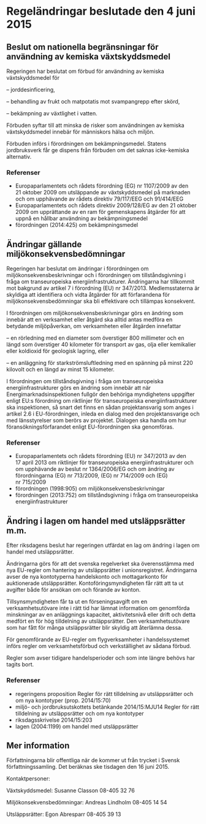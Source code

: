# Regeländringar beslutade den 4 juni 2015

## Beslut om nationella begränsningar för användning av kemiska växtskyddsmedel

Regeringen har beslutat om förbud för användning av kemiska växtskyddsmedel för

– jorddesinficering,

– behandling av frukt och matpotatis mot svampangrepp efter skörd,

– bekämpning av växtlighet i vatten.

Förbuden syftar till att minska de risker som användningen av kemiska växtskyddsmedel innebär för människors hälsa och miljön.

Förbuden införs i förordningen om bekämpningsmedel. Statens jordbruksverk får ge dispens från förbuden om det saknas icke-kemiska alternativ.

### Referenser

* Europaparlamentets och rådets förordning (EG) nr 1107/2009 av den 21 oktober 2009 om utsläppande av växtskyddsmedel på marknaden och om upphävande av rådets direktiv 79/117/EEG och 91/414/EEG
* Europaparlamentets och rådets direktiv 2009/128/EG av den 21 oktober 2009 om upprättande av en ram för gemenskapens åtgärder för att uppnå en hållbar användning av bekämpningsmedel
* förordningen (2014:425) om bekämpningsmedel

## Ändringar gällande miljökonsekvensbedömningar

Regeringen har beslutat om ändringar i förordningen om miljökonsekvensbeskrivningar och i förordningen om tillståndsgivning i fråga om transeuropeiska energiinfrastrukturer. Ändringarna har tillkommit mot bakgrund av artikel 7 i förordning (EU) nr 347/2013. Medlemsstaterna är skyldiga att identifiera och vidta åtgärder för att förfarandena för miljökonsekvensbedömningar ska bli effektivare och tillämpas konsekvent.

I förordningen om miljökonsekvensbeskrivningar görs en ändring som innebär att en verksamhet eller åtgärd ska alltid antas medföra en betydande miljöpåverkan, om verksamheten eller åtgärden innefattar

– en rörledning med en diameter som överstiger 800 millimeter och en längd som överstiger 40 kilometer för transport av gas, olja eller kemikalier eller koldioxid för geologisk lagring, eller

– en anläggning för starkströmsluftledning med en spänning på minst 220 kilovolt och en längd av minst 15 kilometer.

I förordningen om tillståndsgivning i fråga om transeuropeiska energiinfrastrukturer görs en ändring som innebär att när Energimarknadsinspektionen fullgör den behöriga myndighetens uppgifter enligt EU:s förordning om riktlinjer för transeuropeiska energiinfrastrukturer ska inspektionen, så snart det finns en sådan projektansvarig som anges i artikel 2.6 i EU-förordningen, inleda en dialog med den projektansvarige och med länsstyrelser som berörs av projektet. Dialogen ska handla om hur föransökningsförfarandet enligt EU-förordningen ska genomföras.

### Referenser

* Europaparlamentets och rådets förordning (EU) nr 347/2013 av den 17 april 2013 om riktlinjer för transeuropeiska energiinfrastrukturer och om upphävande av beslut nr 1364/2006/EG och om ändring av förordningarna (EG) nr 713/2009, (EG) nr 714/2009 och (EG) nr 715/2009
* förordningen (1998:905) om miljökonsekvensbeskrivningar
* förordningen (2013:752) om tillståndsgivning i fråga om transeuropeiska energiinfrastrukturer

## Ändring i lagen om handel med utsläppsrätter m.m.

Efter riksdagens beslut har regeringen utfärdat en lag om ändring i lagen om handel med utsläppsrätter.

Ändringarna görs för att det svenska regelverket ska överensstämma med nya EU-regler om hantering av utsläppsrätter i unionsregistret. Ändringarna avser de nya kontotyperna handelskonto och mottagarkonto för auktionerade utsläppsrätter. Kontoföringsmyndigheten får rätt att ta ut avgifter både för ansökan om och förande av konton.

Tillsynsmyndigheten får ta ut en förseningsavgift om en verksamhetsutövare inte i rätt tid har lämnat information om genomförda minskningar av en anläggnings kapacitet, aktivitetsnivå eller drift och detta medfört en för hög tilldelning av utsläppsrätter. Den verksamhetsutövare som har fått för många utsläppsrätter blir skyldig att återlämna dessa.

För genomförande av EU-regler om flygverksamheter i handelssystemet införs regler om verksamhetsförbud och verkställighet av sådana förbud.

Regler som avser tidigare handelsperioder och som inte längre behövs har tagits bort.

### Referenser

* regeringens proposition Regler för rätt tilldelning av utsläppsrätter och om nya kontotyper (prop. 2014/15:70)
* miljö- och jordbruksutskottets betänkande 2014/15:MJU14 Regler för rätt tilldelning av utsläppsrätter och om nya kontotyper
* riksdagsskrivelse 2014/15:203
* lagen (2004:1199) om handel med utsläppsrätter

## Mer information

Författningarna blir offentliga när de kommer ut från trycket i Svensk författningssamling. Det beräknas ske tisdagen den 16 juni 2015.

Kontaktpersoner:

Växtskyddsmedel: Susanne Classon 08-405 32 76

Miljökonsekvensbedömningar: Andreas Lindholm 08-405 14 54

Utsläppsrätter: Egon Abresparr 08-405 39 13

